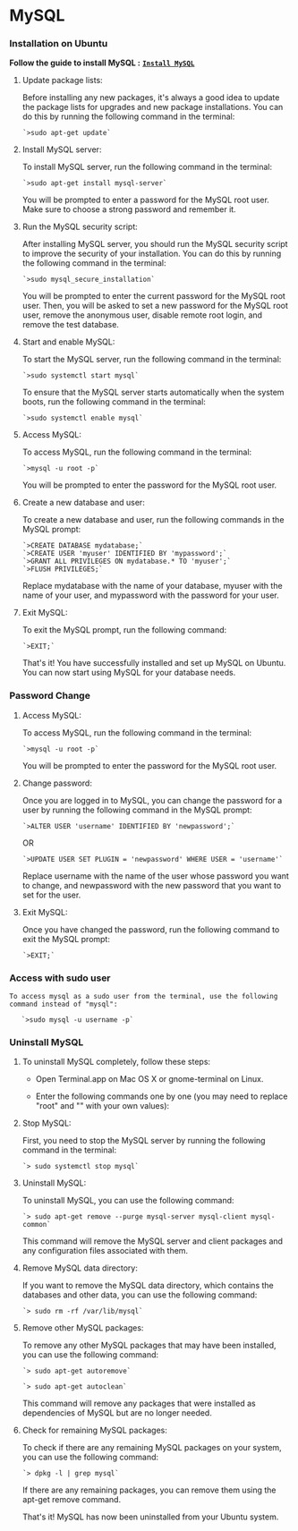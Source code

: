 # **MySQL**


### **Installation on Ubuntu**

**Follow the guide to install MySQL :**   [**`Install MySQL`**](https://dev.mysql.com/doc/mysql-apt-repo-quick-guide/en/)

 1. Update package lists:

    Before installing any new packages, it's always a good idea to update the package lists for upgrades and new package installations. You can do this by running the following command in the terminal:

        `>sudo apt-get update`

 2. Install MySQL server:

    To install MySQL server, run the following command in the terminal:

        `>sudo apt-get install mysql-server`

    You will be prompted to enter a password for the MySQL root user. Make sure to choose a strong password and remember it.

 3. Run the MySQL security script:
    
    After installing MySQL server, you should run the MySQL security script to improve the security of your installation. You can do this by running the following command in the terminal:

        `>sudo mysql_secure_installation`

    You will be prompted to enter the current password for the MySQL root user. Then, you will be asked to set a new password for the MySQL root user, remove the anonymous user, disable remote root login, and remove the test database.

 4. Start and enable MySQL:

    To start the MySQL server, run the following command in the terminal:
 
        `>sudo systemctl start mysql`

    To ensure that the MySQL server starts automatically when the system boots, run the following command in the terminal:   

        `>sudo systemctl enable mysql` 

 5. Access MySQL:
    
    To access MySQL, run the following command in the terminal:

        `>mysql -u root -p`

    You will be prompted to enter the password for the MySQL root user.

 6. Create a new database and user:
    
    To create a new database and user, run the following commands in the MySQL prompt:

        `>CREATE DATABASE mydatabase;`
        `>CREATE USER 'myuser' IDENTIFIED BY 'mypassword';`
        `>GRANT ALL PRIVILEGES ON mydatabase.* TO 'myuser';`
        `>FLUSH PRIVILEGES;`
    
    Replace mydatabase with the name of your database, myuser with the name of your user, and mypassword with the password for your user.

 7. Exit MySQL:
    
    To exit the MySQL prompt, run the following command:

        `>EXIT;`

    That's it! You have successfully installed and set up MySQL on Ubuntu. You can now start using MySQL for your database needs.



### **Password Change** 

 1. Access MySQL:
    
    To access MySQL, run the following command in the terminal:

        `>mysql -u root -p`

    You will be prompted to enter the password for the MySQL root user.
          
 2. Change password:

    Once you are logged in to MySQL, you can change the password for a user by running the following command in the MySQL prompt:      

        `>ALTER USER 'username' IDENTIFIED BY 'newpassword';`

    OR

        `>UPDATE USER SET PLUGIN = 'newpassword' WHERE USER = 'username'`   

    Replace username with the name of the user whose password you want to change, and newpassword with the new password that you want to set for the user.

 3. Exit MySQL:

    Once you have changed the password, run the following command to exit the MySQL prompt:
    
        `>EXIT;`


### **Access with sudo user**

    To access mysql as a sudo user from the terminal, use the following command instead of "mysql":
     
       `>sudo mysql -u username -p`

 
### **Uninstall MySQL**

 1. To  uninstall MySQL completely, follow these steps:
  
    * Open Terminal.app on Mac OS X or gnome-terminal on Linux.
        
    * Enter the following commands one by one (you may need to replace "root" and "" with your own values):


 1. Stop MySQL:
    
    First, you need to stop the MySQL server by running the following command in the terminal:

        `> sudo systemctl stop mysql`

 2. Uninstall MySQL:

    To uninstall MySQL, you can use the following command:

        `> sudo apt-get remove --purge mysql-server mysql-client mysql-common`

    This command will remove the MySQL server and client packages and any configuration files associated with them.

 3. Remove MySQL data directory:
    
    If you want to remove the MySQL data directory, which contains the databases and other data, you can use the following command:

        `> sudo rm -rf /var/lib/mysql`

 4. Remove other MySQL packages:

    To remove any other MySQL packages that may have been installed, you can use the following command:

        `> sudo apt-get autoremove`

        `> sudo apt-get autoclean`

    This command will remove any packages that were installed as dependencies of MySQL but are no longer needed.

 5. Check for remaining MySQL packages:

    To check if there are any remaining MySQL packages on your system, you can use the following command:

        `> dpkg -l | grep mysql`

    If there are any remaining packages, you can remove them using the apt-get remove command.

    That's it! MySQL has now been uninstalled from your Ubuntu system.